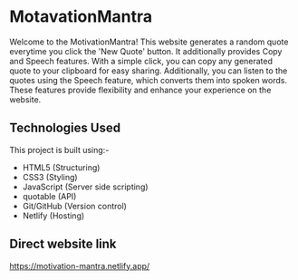 # MotavationMantra
Welcome to the MotivationMantra! This website generates a random quote everytime you click the 'New Quote' button. It additionally provides Copy and Speech features. With a simple click, you can copy any generated quote to your clipboard for easy sharing. Additionally, you can listen to the quotes using the Speech feature, which converts them into spoken words. These features provide flexibility and enhance your experience on the website.

## Technologies Used
This project is built using:-  
 - HTML5 (Structuring)  
 - CSS3 (Styling)  
 - JavaScript (Server side scripting)  
 - quotable (API)  
 - Git/GitHub (Version control)  
 - Netlify (Hosting)  
 
 ## Direct website link
  https://motivation-mantra.netlify.app/

